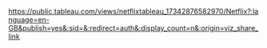 https://public.tableau.com/views/netflixtableau_17342876582970/Netflix?:language=en-GB&publish=yes&:sid=&:redirect=auth&:display_count=n&:origin=viz_share_link
